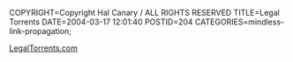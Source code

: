 COPYRIGHT=Copyright Hal Canary / ALL RIGHTS RESERVED
TITLE=Legal Torrents
DATE=2004-03-17 12:01:40
POSTID=204
CATEGORIES=mindless-link-propagation;

[LegalTorrents.com](http://www.legaltorrents.com/)
